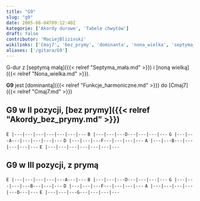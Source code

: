```yaml
---
title: "G9"
slug: "g9"
date: 2005-06-04T09:12:40Z
kategorie: ['Akordy durowe', 'Tabele chwytów']
draft: false
contributor: 'MaciejBlizinski'
wikilinks: ['Cmaj7', 'bez_prymy', 'dominanta', 'nona_wielka', 'septyma_ma%C5%82a']
aliases: ['/gitara/G9']
---
```

G-dur z [septymą małą]({{< relref "Septyma_mała.md" >}}) i [noną
wielką]({{< relref "Nona_wielka.md" >}}).

**G9** jest [dominantą]({{< relref "Funkcje_harmoniczne.md" >}}) do
[Cmaj7]({{< relref "Cmaj7.md" >}})

## G9 w II pozycji, [bez prymy]({{< relref "Akordy_bez_prymy.md" >}})

`E |---|---|---|---|---|---|---`
`B |---|---|---D---|---|---|---`
`G |---|---A---|---|---|---|---`
`D |---|---|---F---|---|---|---`
`A |---|---B---|---|---|---|---`
`E |---|---|---|---|---|---|---`

## G9 w III pozycji, z prymą

`E |---|---|---|---|---A---|---`
`B |---|---|---D---|---|---|---`
`G |---|---|---|---B---|---|---`
`D |---|---|---F---|---|---|---`
`A |---|---|---|---|---D---|---`
`E |---|---|---G---|---|---|---`


